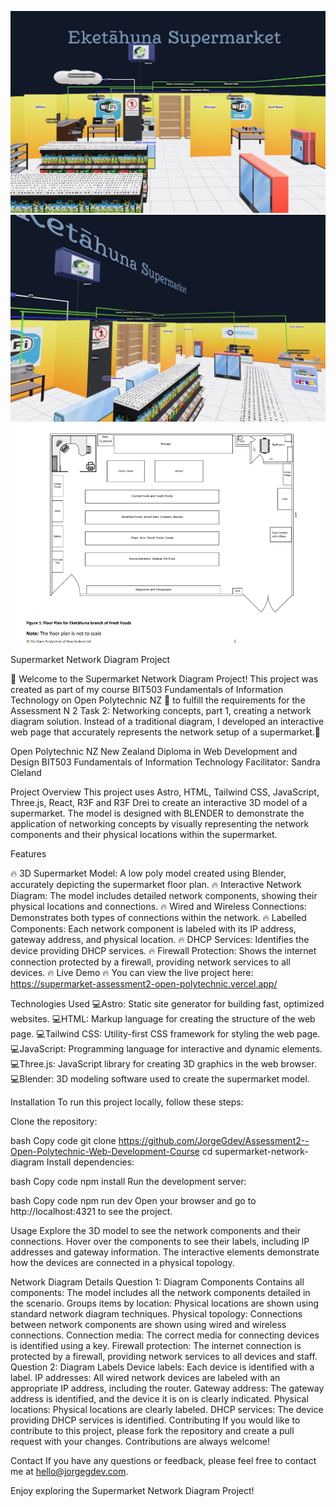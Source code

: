 ![Alt text](./public/images/photo01.png)
![Alt text](./public/images/photo02.png)
![Alt text](./public/images/plane.png)



Supermarket Network Diagram Project

 🚀 Welcome to the Supermarket Network Diagram Project! This project was created as part of my course BIT503 Fundamentals of Information Technology on Open Polytechnic NZ 🥝 to fulfill the requirements for the Assessment N 2 Task 2: Networking concepts, part 1, creating a network diagram solution. Instead of a traditional diagram, I developed an interactive web page that accurately represents the network setup of a supermarket.🚀

 Open Polytechnic NZ
 New Zealand Diploma in Web Development and Design
 BIT503 Fundamentals of Information Technology
 Facilitator: Sandra Cleland


Project Overview
This project uses Astro, HTML, Tailwind CSS, JavaScript, Three.js, React, R3F and R3F Drei to create an interactive 3D model of a supermarket. The model is designed with BLENDER to demonstrate the application of networking concepts by visually representing the network components and their physical locations within the supermarket.

Features

🔥 3D Supermarket Model: A low poly model created using Blender, accurately depicting the supermarket floor plan.
🔥 Interactive Network Diagram: The model includes detailed network components, showing their physical locations and connections.
🔥 Wired and Wireless Connections: Demonstrates both types of connections within the network.
🔥 Labelled Components: Each network component is labeled with its IP address, gateway address, and physical location.
🔥 DHCP Services: Identifies the device providing DHCP services.
🔥 Firewall Protection: Shows the internet connection protected by a firewall, providing network services to all devices.
🔥 Live Demo
🔥 You can view the live project here: https://supermarket-assessment2-open-polytechnic.vercel.app/

Technologies Used
💻Astro: Static site generator for building fast, optimized websites.
💻HTML: Markup language for creating the structure of the web page.
💻Tailwind CSS: Utility-first CSS framework for styling the web page.
💻JavaScript: Programming language for interactive and dynamic elements.
💻Three.js: JavaScript library for creating 3D graphics in the web browser.
💻Blender: 3D modeling software used to create the supermarket model.

Installation
To run this project locally, follow these steps:

Clone the repository:

bash
Copy code
git clone https://github.com/JorgeGdev/Assessment2--Open-Polytechnic-Web-Development-Course
cd supermarket-network-diagram
Install dependencies:

bash
Copy code
npm install
Run the development server:

bash
Copy code
npm run dev
Open your browser and go to http://localhost:4321 to see the project.

Usage
Explore the 3D model to see the network components and their connections. Hover over the components to see their labels, including IP addresses and gateway information. The interactive elements demonstrate how the devices are connected in a physical topology.

Network Diagram Details
Question 1: Diagram Components
Contains all components: The model includes all the network components detailed in the scenario.
Groups items by location: Physical locations are shown using standard network diagram techniques.
Physical topology: Connections between network components are shown using wired and wireless connections.
Connection media: The correct media for connecting devices is identified using a key.
Firewall protection: The internet connection is protected by a firewall, providing network services to all devices and staff.
Question 2: Diagram Labels
Device labels: Each device is identified with a label.
IP addresses: All wired network devices are labeled with an appropriate IP address, including the router.
Gateway address: The gateway address is identified, and the device it is on is clearly indicated.
Physical locations: Physical locations are clearly labeled.
DHCP services: The device providing DHCP services is identified.
Contributing
If you would like to contribute to this project, please fork the repository and create a pull request with your changes. Contributions are always welcome!


Contact
If you have any questions or feedback, please feel free to contact me at hello@jorgegdev.com.

Enjoy exploring the Supermarket Network Diagram Project!